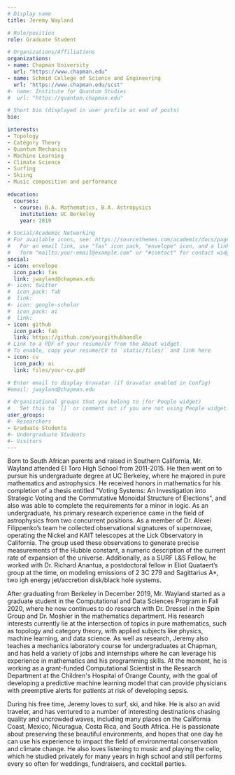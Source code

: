 ```yaml
---
# Display name
title: Jeremy Wayland

# Role/position
role: Graduate Student

# Organizations/Affiliations
organizations:
- name: Chapman University
  url: "https://www.chapman.edu"
- name: Schmid College of Science and Engineering
  url: "https://www.chapman.edu/scst"
#- name: Institute for Quantum Studies
#  url: "https://quantum.chapman.edu"

# Short bio (displayed in user profile at end of posts)
bio: 

interests:
- Topology
- Category Theory
- Quantum Mechanics
- Machine Learning
- Climate Science
- Surfing
- Skiing
- Music composition and performance 

education:
  courses:
  - course: B.A. Mathematics, B.A. Astropysics 
    institution: UC Berkeley
    year: 2019

# Social/Academic Networking
# For available icons, see: https://sourcethemes.com/academic/docs/page-builder/#icons
#   For an email link, use "fas" icon pack, "envelope" icon, and a link in the
#   form "mailto:your-email@example.com" or "#contact" for contact widget.
social:
- icon: envelope
  icon_pack: fas
  link: jwayland@chapman.edu
#- icon: twitter
#  icon_pack: fab
#  link: 
#- icon: google-scholar
#  icon_pack: ai
#  link: 
- icon: github
  icon_pack: fab
  link: https://github.com/yourgithubhandle
# Link to a PDF of your resume/CV from the About widget.
# To enable, copy your resume/CV to `static/files/` and link here 
- icon: cv
  icon_pack: ai
  link: files/your-cv.pdf

# Enter email to display Gravatar (if Gravatar enabled in Config)
#email: jwayland@chapman.edu

# Organizational groups that you belong to (for People widget)
#   Set this to `[]` or comment out if you are not using People widget.
user_groups:
#- Researchers
- Graduate Students
#- Undergraduate Students
#- Visitors
---
```


Born to South African parents and raised in Southern California, Mr. Wayland attended El Toro High School from 2011-2015. He then went on to pursue his undergraduate degree at UC Berkeley, where he majored in pure mathematics and astrophysics. He received honors in mathematics for his completion of a thesis entitled "Voting Systems: An Investigation into Strategic Voting and the Commutative Monoidal Structure of Elections", and also was able to complete the requirements for a minor in logic. As an undergraduate, his primary research experience came in the field of astrophysics from two concurrent positions. As a member of Dr. Alexei Filippenko’s team he collected observational signatures of supernovae, operating the Nickel and KAIT telescopes at the Lick Observatory in California. The group used these observations to generate precise measurements of the Hubble constant, a numeric description of the current rate of expansion of the universe. Additionally, as a SURF L&S Fellow, he worked with Dr. Richard Anantua, a postdoctoral fellow in Eliot Quataert’s group at the time, on modeling emissions of 2 3C 279 and Sagittarius A\*, two igh energy jet/accretion disk/black hole systems.

After graduating from Berkeley in December 2019, Mr. Wayland started as a graduate student in the Computational and Data Sciences Program in Fall 2020, where he now continues to do research with Dr. Dressel in the Spin Group and Dr. Moshier in the mathematics department. His research interests currently lie at the intersection of topics in pure mathematics, such as topology and category theory, with applied subjects like physics, machine learning, and data science. As well as research, Jeremy also teaches a mechanics laboratory course for undergraduates at Chapman, and has held a variety of jobs and internships where he can leverage his experience in mathematics and his programming skills. At the moment, he is working as a grant-funded Computational Scientist in the Research Department at the Children's Hospital of Orange County, with the goal of developing a predictive machine learning model that can provide physicians with preemptive alerts for patients at risk of developing sepsis. 

During his free time, Jeremy loves to surf, ski, and hike. He is also an avid traveler, and has ventured to a number of interesting destinations chasing quality and uncrowded waves, including many places on the California Coast, Mexico, Nicuragua, Costa Rica, and South Africa. He is passionate about preserving these beautiful environments, and hopes that one day he can use his experience to impact the field of environmental conservation and climate change. He also loves listening to music and playing the cello, which he studied privately for many years in high school and still performs every so often for weddings, fundraisers, and cocktail parties. 
